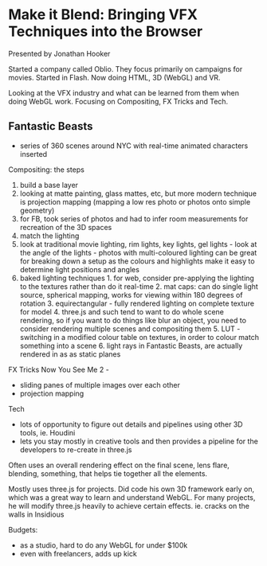 # Make it Blend: Bringing VFX Techniques into the Browser
Presented by Jonathan Hooker

Started a company called Oblio. They focus primarily on campaigns for movies. Started in Flash. Now doing HTML, 3D (WebGL) and VR.

Looking at the VFX industry and what can be learned from them when doing WebGL work. Focusing on Compositing, FX Tricks and Tech.


## Fantastic Beasts
- series of 360 scenes around NYC with real-time animated characters inserted

Compositing: the steps

1. build a base layer 
  1. looking at matte painting, glass mattes, etc, but more modern technique is projection mapping (mapping a low res photo or photos onto simple geometry)
  2. for FB, took series of photos and had to infer room measurements for recreation of the 3D spaces
2. match the lighting
  1. look at traditional movie lighting, rim lights, key lights, gel lights - look at the angle of the lights - photos with multi-coloured lighting can be great for breaking down a setup as the colours and highlights make it easy to determine light positions and angles
  2. baked lighting techniques
    1. for web, consider pre-applying the lighting to the textures rather than do it real-time
    2. mat caps: can do single light source, spherical mapping, works for viewing within 180 degrees of rotation
    3. equirectangular - fully rendered lighting on complete texture for model
    4. three.js and such tend to want to do whole scene rendering, so if you want to do things like blur an object, you need to consider rendering multiple scenes and compositing them
    5. LUT - switching in a modified colour table on textures, in order to colour match something into a scene
    6. light rays in Fantastic Beasts, are actually rendered in as as static planes

FX Tricks 
Now You See Me 2 - 

- sliding panes of multiple images over each other
- projection mapping

Tech

- lots of opportunity to figure out details and pipelines using other 3D tools, ie. Houdini
- lets you stay mostly in creative tools and then provides a pipeline for the developers to re-create in three.js

Often uses an overall rendering effect on the final scene, lens flare, blending, something, that helps tie together all the elements.

Mostly uses three.js for projects. Did code his own 3D framework early on, which was a great way to learn and understand WebGL. For many projects, he will modify three.js heavily to achieve certain effects. ie. cracks on the walls in Insidious


Budgets:

- as a studio, hard to do any WebGL for under $100k
- even with freelancers, adds up kick


